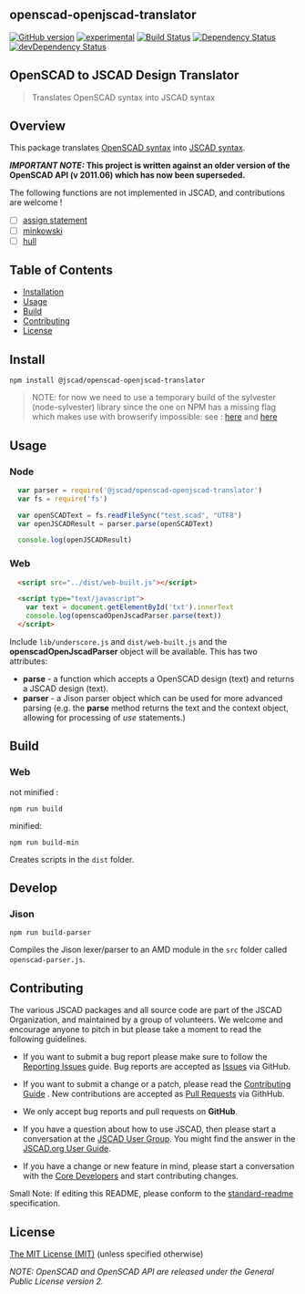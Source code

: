 ## openscad-openjscad-translator

[![GitHub version](https://badge.fury.io/gh/jscad%2Fopenscad-openjscad-translator.svg)](https://badge.fury.io/gh/jscad%2Fopenscad-openjscad-translator)
[![experimental](http://badges.github.io/stability-badges/dist/stable.svg)](http://github.com/badges/stability-badges)
[![Build Status](https://travis-ci.org/jscad/openscad-openjscad-translator.svg)](https://travis-ci.org/jscad/openscad-openjscad-translator)
[![Dependency Status](https://david-dm.org/jscad/openscad-openjscad-translator.svg)](https://david-dm.org/jscad/openscad-openjscad-translator)
[![devDependency Status](https://david-dm.org/jscad/openscad-openjscad-translator/dev-status.svg)](https://david-dm.org/jscad/openscad-openjscad-translator#info=devDependencies)

## OpenSCAD to JSCAD Design Translator

> Translates OpenSCAD syntax into JSCAD syntax

## Overview

This package translates [OpenSCAD syntax](http://www.openscad.org/) into [JSCAD syntax](https://github.com/jscad/OpenJSCAD.org/).

**_IMPORTANT NOTE:_ This project is written against an older version of the OpenSCAD API (v 2011.06) which has now been superseded.**

The following functions are not implemented in JSCAD, and contributions are welcome !
- [ ] [assign statement](https://github.com/jscad/openscad-openjscad-translator/issues/12)
- [ ] [minkowski](https://github.com/jscad/openscad-openjscad-translator/issues/11)
- [ ] [hull](https://github.com/jscad/openscad-openjscad-translator/issues/13)

## Table of Contents

- [Installation](#install)
- [Usage](#usage)
- [Build](#build)
- [Contributing](#contributing)
- [License](#license)

## Install

```
npm install @jscad/openscad-openjscad-translator
```

>NOTE: for now we need to use a temporary build of the sylvester (node-sylvester)
library since the one on NPM has a missing flag which makes use with browserify impossible:
see : [here](https://github.com/NaturalNode/node-sylvester/issues/9) and [here](https://github.com/NaturalNode/node-sylvester/issues/4)

## Usage

### Node

```javascript
  var parser = require('@jscad/openscad-openjscad-translator')
  var fs = require('fs')

  var openSCADText = fs.readFileSync("test.scad", "UTF8")
  var openJSCADResult = parser.parse(openSCADText)

  console.log(openJSCADResult)
```

### Web

```html
  <script src="../dist/web-built.js"></script>

  <script type="text/javascript">
    var text = document.getElementById('txt').innerText
    console.log(openscadOpenJscadParser.parse(text))
  </script>
```

Include ```lib/underscore.js``` and ```dist/web-built.js``` and the **openscadOpenJscadParser** object will be available.  This has two attributes:
* **parse** - a function which accepts a OpenSCAD design (text) and returns a JSCAD design (text).
* **parser** - a Jison parser object which can be used for more advanced parsing (e.g. the **parse** method returns the text and the context object, allowing for processing of *use* statements.)

## Build

### Web

not minified :
```
npm run build
```
minified:
```
npm run build-min
```
Creates scripts in the ```dist``` folder.

## Develop

### Jison

```
npm run build-parser
```
Compiles the Jison lexer/parser to an AMD module in the ```src``` folder called ```openscad-parser.js```.

## Contributing

The various JSCAD packages and all source code are part of the JSCAD Organization, and maintained by a group of volunteers.
We welcome and encourage anyone to pitch in but please take a moment to read the following guidelines.

* If you want to submit a bug report please make sure to follow the [Reporting Issues](https://github.com/jscad/OpenJSCAD.org/wiki/Reporting-Issues) guide. Bug reports are accepted as [Issues](https://github.com/jscad/OpenJSCAD.org/issues/) via GitHub.

* If you want to submit a change or a patch, please read the [Contributing Guide](../../../CONTRIBUTING.md) . New contributions are accepted as [Pull Requests](https://github.com/jscad/OpenJSCAD.org/pulls/) via GithHub.

* We only accept bug reports and pull requests on **GitHub**.

* If you have a question about how to use JSCAD, then please start a conversation at the [JSCAD User Group](https://jscad.xyz/forum). You might find the answer in the [JSCAD.org User Guide](https://openjscad.org/dokuwiki/doku.php).

* If you have a change or new feature in mind, please start a conversation with the [Core Developers](https://jscad.xyz/forum) and start contributing changes.

Small Note: If editing this README, please conform to the [standard-readme](https://github.com/RichardLitt/standard-readme) specification.

## License

[The MIT License (MIT)](../../../LICENSE)
(unless specified otherwise)

_NOTE: OpenSCAD and OpenSCAD API are released under the General Public License version 2._
